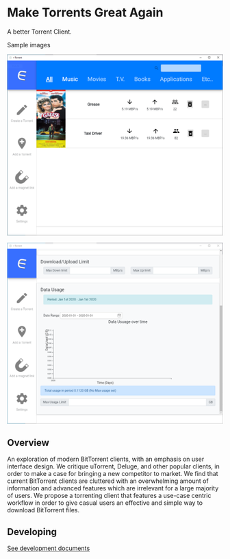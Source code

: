 # Make Torrents Great Again

A better Torrent Client.

Sample images

![Homepage](imgs/Home.PNG)

![Stats](imgs/Setting2.PNG)


## Overview

An exploration of modern BitTorrent clients, with an emphasis on user interface design. We critique uTorrent, Deluge, and other popular clients, in order to make a case for bringing a new competitor to market. We find that current BitTorrent clients are cluttered with an overwhelming amount of information and advanced features which are irrelevant for a large majority of users. We propose a torrenting client that features a use-case centric workflow in order to give casual users an effective and simple way to download BitTorrent files.

## Developing

[See development documents](DEVELOPING.md)
